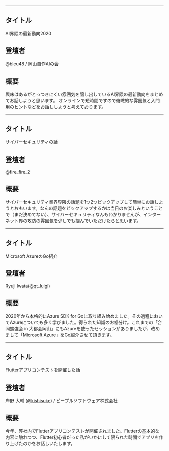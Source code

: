 ***

## タイトル

AI界隈の最新動向2020

## 登壇者

@bleu48 / 岡山自作AIの会

## 概要

興味はあるがとっつきにくい雰囲気を醸し出しているAI界隈の最新動向をまとめてお話しようと思います。
オンラインで短時間ですので俯瞰的な雰囲気と入門用のヒントなどをお話ししようと考えております。

***

## タイトル

サイバーセキュリティの話

## 登壇者

@fire_fire_2

## 概要

サイバーセキュリティ業界界隈の話題を1つ2つピックアップして簡単にお話しようとおもいます。なんの話題をピックアップするかは当日のお楽しみということで（まだ決めてない）、サイバーセキュリティなんもわかりませんが、インターネット界の攻防の雰囲気を少しでも掴んでいただけたらと思います。

***

## タイトル

Microsoft AzureのGo紹介

## 登壇者

Ryuji Iwata([@qt_luigi](https://twitter.com/qt_luigi))

## 概要

2020年から本格的にAzure SDK for Goに取り組み始めました。その過程においてAzureについても多く学びました。得られた知識のお裾分け。これまでの「合同勉強会 in 大都会岡山」にもAzureを使ったセッションがありましたが、改めまして「Microsoft Azure」をGo紹介させて頂きます。

***

## タイトル

Flutterアプリコンテストを開催した話

## 登壇者

岸野 大輔 ([@kishisuke](https://twitter.com/kishisuke)) / ピープルソフトウェア株式会社

## 概要

今年、弊社内でFlutterアプリコンテストが開催されました。Flutterの基本的な内容に触れつつ、Flutter初心者だった私がいかにして限られた時間でアプリを作り上げたのかをお話しいたします。
